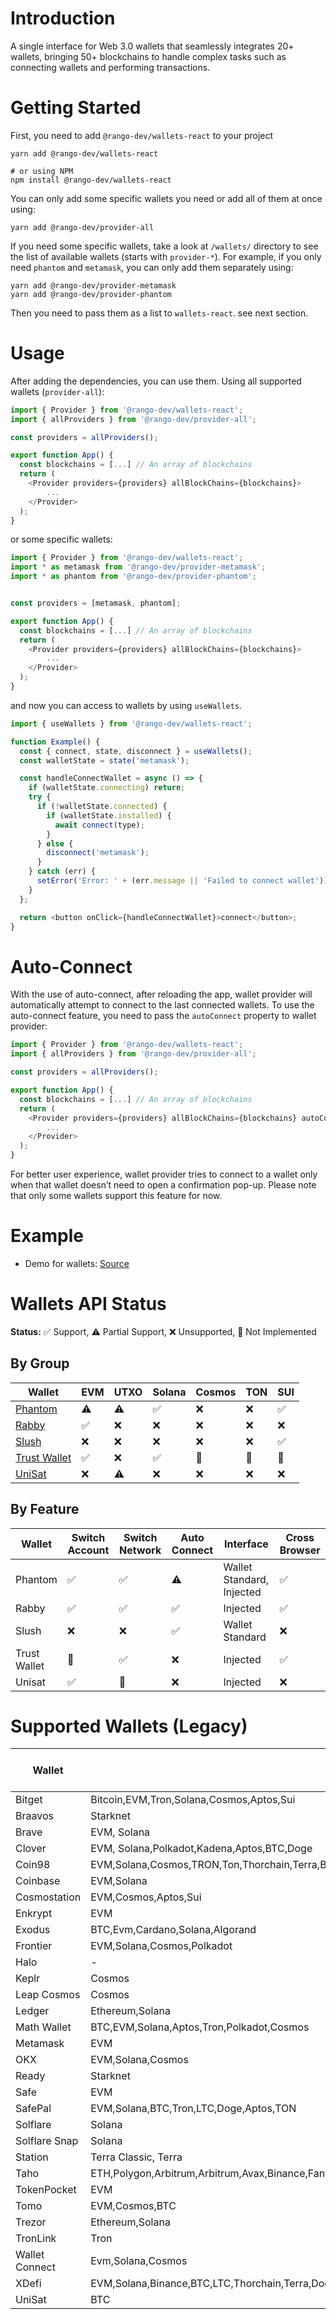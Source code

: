 # Introduction

A single interface for Web 3.0 wallets that seamlessly integrates 20+ wallets, bringing 50+ blockchains to handle complex tasks such as connecting wallets and performing transactions.

# Getting Started

First, you need to add `@rango-dev/wallets-react` to your project

```
yarn add @rango-dev/wallets-react

# or using NPM
npm install @rango-dev/wallets-react
```

You can only add some specific wallets you need or add all of them at once using:

```
yarn add @rango-dev/provider-all
```

If you need some specific wallets, take a look at `/wallets/` directory to see the list of available wallets (starts with `provider-*`).
For example, if you only need `phantom` and `metamask`, you can only add them separately using:

```
yarn add @rango-dev/provider-metamask
yarn add @rango-dev/provider-phantom
```

Then you need to pass them as a list to `wallets-react`. see next section.

# Usage

After adding the dependencies, you can use them. Using all supported wallets (`provider-all`):

```js
import { Provider } from '@rango-dev/wallets-react';
import { allProviders } from '@rango-dev/provider-all';

const providers = allProviders();

export function App() {
  const blockchains = [...] // An array of blockchains
  return (
    <Provider providers={providers} allBlockChains={blockchains}>
        ...
    </Provider>
  );
}

```

or some specific wallets:

```js
import { Provider } from '@rango-dev/wallets-react';
import * as metamask from '@rango-dev/provider-metamask';
import * as phantom from '@rango-dev/provider-phantom';


const providers = [metamask, phantom];

export function App() {
  const blockchains = [...] // An array of blockchains
  return (
    <Provider providers={providers} allBlockChains={blockchains}>
        ...
    </Provider>
  );
}
```

and now you can access to wallets by using `useWallets`.

```js
import { useWallets } from '@rango-dev/wallets-react';

function Example() {
  const { connect, state, disconnect } = useWallets();
  const walletState = state('metamask');

  const handleConnectWallet = async () => {
    if (walletState.connecting) return;
    try {
      if (!walletState.connected) {
        if (walletState.installed) {
          await connect(type);
        }
      } else {
        disconnect('metamask');
      }
    } catch (err) {
      setError('Error: ' + (err.message || 'Failed to connect wallet'));
    }
  };

  return <button onClick={handleConnectWallet}>connect</button>;
}
```

# Auto-Connect

With the use of auto-connect, after reloading the app, wallet provider will automatically attempt to connect to the last connected wallets. To use the auto-connect feature, you need to pass the `autoConnect` property to wallet provider:

```js
import { Provider } from '@rango-dev/wallets-react';
import { allProviders } from '@rango-dev/provider-all';

const providers = allProviders();

export function App() {
  const blockchains = [...] // An array of blockchains
  return (
    <Provider providers={providers} allBlockChains={blockchains} autoConnect>
        ...
    </Provider>
  );
}

```

For better user experience, wallet provider tries to connect to a wallet only when that wallet doesn’t need to open a confirmation pop-up. Please note that only some wallets support this feature for now.

# Example

- Demo for wallets: [Source](https://github.com/rango-exchange/rango-client/tree/next/wallets/demo)

# Wallets API Status

**Status:** ✅ Support, ⚠️ Partial Support, ❌ Unsupported, 🚧 Not Implemented

## By Group 
|Wallet| EVM | UTXO | Solana | Cosmos | TON | SUI |
|--|--|--|--|--|--|--|
| [Phantom](provider-phantom/readme.md) | ⚠️ | ⚠️ | ✅ | ❌ | ❌ | ✅ |
| [Rabby](provider-rabby/readme.md) | ✅ | ❌ | ❌ | ❌ | ❌ | ❌ | 
| [Slush](provider-slush/readme.md) | ❌ | ❌ | ❌ | ❌ | ❌ | ✅ | 
| [Trust Wallet](provider-trust-wallet/readme.md) |  ✅ | ❌ | ✅ | 🚧 | 🚧 | 🚧 | 
| [UniSat](provider-unisat/readme.md) |  ❌ | ⚠️ | ❌ | ❌ | ❌ | ❌ | 




## By Feature
|Wallet| Switch Account | Switch Network | Auto Connect | Interface | Cross Browser 
|--|--|--|--|--|--|
| Phantom |  ✅ | ✅ | ⚠️ | Wallet Standard, Injected | ✅ |
| Rabby |  ✅ | ✅ | ✅ | Injected | ✅ |
| Slush |  ❌ | ❌ | ✅ | Wallet Standard | ❌ |
| Trust Wallet |  🚧 | ✅ | ❌ | Injected | ✅ | 
| Unisat |  ✅ | 🚧 | ❌ | Injected | ❌ | 



# Supported Wallets (Legacy)

| Wallet        | Supported Chains                                             | Not Implemented                                   | Auto Connect Support | Source                               |
| ------------- | ------------------------------------------------------------ | ------------------------------------------------- | -------------------- | ------------------------------------ |
| Bitget        | Bitcoin,EVM,Tron,Solana,Cosmos,Aptos,Sui                     | Bitcoin,Solana,Cosmos,Aptos,Sui                   | &check;              | https://web3.bitget.com/             |
| Braavos       | Starknet                                                     | -                                                 | &check;              | https://braavos.app/                 |
| Brave         | EVM, Solana                                                  | -                                                 | &check;              | https://brave.com/wallet/            |
| Clover        | EVM, Solana,Polkadot,Kadena,Aptos,BTC,Doge                   | Polkadot,Kadena,Aptos,BTC,Doge                    | &check;              | https://wallet.clover.finance        |
| Coin98        | EVM,Solana,Cosmos,TRON,Ton,Thorchain,Terra,BTC,Sui,Aptos,Sei | Cosmos,TRON,Ton,Thorchain,Terra,BTC,Sui,Aptos,Sei | &cross;              | https://coin98.com/wallet            |
| Coinbase      | EVM,Solana                                                   | -                                                 | &check;              | https://www.coinbase.com/wallet      |
| Cosmostation  | EVM,Cosmos,Aptos,Sui                                         | Aptos,Sui                                         | &check;              | https://cosmostation.io/             |
| Enkrypt       | EVM                                                          | BTC,Polkadot                                      | &check;              | https://www.enkrypt.com/             |
| Exodus        | BTC,Evm,Cardano,Solana,Algorand                              | BTC,Cardano,Algorand                              | &check;              | https://www.exodus.com/              |
| Frontier      | EVM,Solana,Cosmos,Polkadot                                   | Cosmos,Polkadot                                   | &check;              | https://frontier.xyz/                |
| Halo          | -                                                            | -                                                 | &cross;              | https://halo.social/                 |
| Keplr         | Cosmos                                                       | -                                                 | &cross;              | https://www.keplr.app/               |
| Leap Cosmos   | Cosmos                                                       | Cosmos                                            | &cross;              | https://www.leapwallet.io/cosmos     |
| Ledger        | Ethereum,Solana                                              | -                                                 | &cross;              | https://www.ledger.com/              |
| Math Wallet   | BTC,EVM,Solana,Aptos,Tron,Polkadot,Cosmos                    | BTC,Aptos,Tron,Polkadot,Cosmos                    | &check;              | https://mathwallet.org/en-us/        |
| Metamask      | EVM                                                          | -                                                 | &check;              | -                                    |
| OKX           | EVM,Solana,Cosmos                                            | Cosmos                                            | &check;              | https://www.okx.com/web3             |
| Ready         | Starknet                                                     | -                                                 | &check;              | https://www.ready.co/              |
| Safe          | EVM                                                          | -                                                 | &check;              | https://safe.global/                 |
| SafePal       | EVM,Solana,BTC,Tron,LTC,Doge,Aptos,TON                       | BTC,Tron,LTC,Doge,Aptos,TON                       | &cross;              | https://www.safepal.com/             |
| Solflare      | Solana                                                       | -                                                 | &cross;              | https://solflare.com                 |
| Solflare Snap | Solana                                                       | -                                                 | &cross;              | https://solflare.com/metamask        |
| Station       | Terra Classic, Terra                                         | -                                                 | &cross;              | https://station.terra.money/         |
| Taho          | ETH,Polygon,Arbitrum,Arbitrum,Avax,Binance,Fantom            | Fantom                                            | &cross;              | https://taho.xyz/                    |
| TokenPocket   | EVM                                                          | -                                                 | &check;              | https://extension.tokenpocket.pro/#/ |
| Tomo          | EVM,Cosmos,BTC                                               | Cosmos,BTC                                        | &check;              | https://tomo.inc/                    |
| Trezor        | Ethereum,Solana                                              | Solana                                            | &cross;              | https://trezor.io/                   |
| TronLink | Tron | - | &cross; | - |
| Wallet Connect | Evm,Solana,Cosmos | Solana,Cosmos | &cross; | - |
| XDefi | EVM,Solana,Binance,BTC,LTC,Thorchain,Terra,Doge,Cosmos,Akash,Axelar,Crypto.org,Juno,Kujira,Mars,Osmosis,Stargaze,Stride | | &check; | https://www.xdefi.io/ |
| UniSat          | BTC |   -                                                | &cross;              | https://unisat.io/io/                |